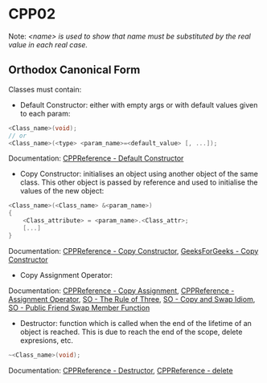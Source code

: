 # CPP02

Note: *\<name\> is used to show that name must be substituted by the real value in each real case.*

## Orthodox Canonical Form  
Classes must contain:
- Default Constructor: either with empty args or with default values
given to each param:  
``` c++
<Class_name>(void);
// or
<Class_name>(<type> <param_name>=<default_value> [, ...]);
```  
Documentation: [CPPReference - Default Constructor](https://en.cppreference.com/w/cpp/language/default_constructor)

- Copy Constructor: initialises an object using another object of the same
class. This other object is passed by reference and used to initialise the
values of the new object:  
``` c++
<Class_name>(<Class_name> &<param_name>)
{
	<Class_attribute> = <param_name>.<Class_attr>;
	[...]
}
```
Documentation: [CPPReference - Copy Constructor](https://en.cppreference.com/w/cpp/language/copy_constructor), [GeeksForGeeks - Copy Constructor](https://www.geeksforgeeks.org/copy-constructor-in-cpp/)  

- Copy Assignment Operator:

Documentation: [CPPReference - Copy Assignment](https://en.cppreference.com/w/cpp/language/copy_assignment), [CPPReference - Assignment Operator](https://en.cppreference.com/w/cpp/language/operators#Assignment_operator), [SO - The Rule of Three](https://stackoverflow.com/questions/4172722/what-is-the-rule-of-three), [SO - Copy and Swap Idiom](https://stackoverflow.com/questions/3279543/what-is-the-copy-and-swap-idiom), [SO - Public Friend Swap Member Function](https://stackoverflow.com/questions/5695548/public-friend-swap-member-function)

- Destructor: function which is called when the end of the lifetime of an object is reached. This is due to reach the end of the scope, delete expresions, etc.  
``` c++
~<Class_name>(void);
```
Documentation: [CPPReference - Destructor](https://en.cppreference.com/w/cpp/language/destructor), [CPPReference - delete](https://en.cppreference.com/w/cpp/language/delete)
